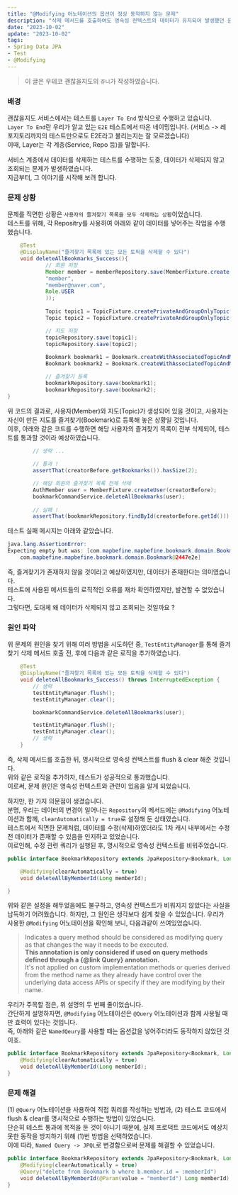 ```yaml
---
title: "@Modifying 어노테이션의 옵션이 정상 동작하지 않는 문제"
description: "삭제 메서드를 호출하여도 영속성 컨텍스트의 데이터가 유지되어 발생했던 문제 해결 과정을 정리해보았습니다."
date: "2023-10-02"
update: "2023-10-02"
tags:
- Spring Data JPA
- Test
- @Modifying
---
```


> 이 글은 우테코 괜찮을지도의 `쥬니`가 작성하였습니다.

### 배경

괜찮을지도 서비스에서는 테스트를 `Layer To End` 방식으로 수행하고 있습니다.<br>
`Layer To End`란 우리가 알고 있는 `E2E` 테스트에서 따온 네이밍입니다. (서비스 -> 레포지토리까지의 테스트만으로도 E2E라고 불리는지는 잘 모르겠습니다)
<br> 이때, Layer는 각 계층(Service, Repo 등)을 말합니다.

서비스 계층에서 데이터를 삭제하는 테스트를 수행하는 도중, 데이터가 삭제되지 않고 조회되는 문제가 발생하였습니다.
<br> 지금부터, 그 이야기를 시작해 보려 합니다.

### 문제 상황

문제를 직면한 상황은 `사용자의 즐겨찾기 목록을 모두 삭제하는 상황`이었습니다.
<br> 테스트를 위해, 각 Repositry를 사용하여 아래와 같이 데이터를 넣어주는 작업을 수행했습니다.
```java
    @Test
    @DisplayName("즐겨찾기 목록에 있는 모든 토픽을 삭제할 수 있다")
    void deleteAllBookmarks_Success(){
            // 회원 저장
            Member member = memberRepository.save(MemberFixture.create(
            "member",
            "member@naver.com",
            Role.USER
            ));
            
            Topic topic1 = TopicFixture.createPrivateAndGroupOnlyTopic(member);
            Topic topic2 = TopicFixture.createPrivateAndGroupOnlyTopic(member);

            // 지도 저장
            topicRepository.save(topic1);
            topicRepository.save(topic2);
            
            Bookmark bookmark1 = Bookmark.createWithAssociatedTopicAndMember(topic1, member);
            Bookmark bookmark2 = Bookmark.createWithAssociatedTopicAndMember(topic2, member);

            // 즐겨찾기 등록
            bookmarkRepository.save(bookmark1);
            bookmarkRepository.save(bookmark2);
}
```
위 코드의 결과로, 사용자(Member)와 지도(Topic)가 생성되어 있을 것이고, 사용자는 자신이 만든 지도를 즐겨찾기(Bookmark)로 등록해 놓은 상황일 것입니다.
<br> 이후, 아래와 같은 코드를 수행하면 해당 사용자의 즐겨찾기 목록이 전부 삭제되어, 테스트를 통과할 것이라 예상하였습니다.
```java
        // 생략 ...
        
        // 통과 !
        assertThat(creatorBefore.getBookmarks()).hasSize(2);

        // 해당 회원의 즐겨찾기 목록 전체 삭제
        AuthMember user = MemberFixture.createUser(creatorBefore);
        bookmarkCommandService.deleteAllBookmarks(user);
        
        // 실패 !
        assertThat(bookmarkRepository.findById(creatorBefore.getId())).isEmpty();
```
테스트 실패 메시지는 아래와 같았습니다.
```java
java.lang.AssertionError: 
Expecting empty but was: [com.mapbefine.mapbefine.bookmark.domain.Bookmark@23504729,
    com.mapbefine.mapbefine.bookmark.domain.Bookmark@2447e2e]
```
즉, 즐겨찾기가 존재하지 않을 것이라고 예상하였지만, 데이터가 존재한다는 의미였습니다.
<br> 테스트에 사용된 메서드들의 로직적인 오류를 재차 확인하였지만, 발견할 수 없었습니다.
<br> 그렇다면, 도대체 왜 데이터가 삭제되지 않고 조회되는 것일까요 ?


### 원인 파악

위 문제의 원인을 찾기 위해 여러 방법을 시도하던 중, `TestEntityManager`를 통해 즐겨찾기 삭제 메서드 호출 전, 후에 다음과 같은 로직을 추가하였습니다.
```java
    @Test
    @DisplayName("즐겨찾기 목록에 있는 모든 토픽을 삭제할 수 있다")
    void deleteAllBookmarks_Success() throws InterruptedException {
        // 생략
        testEntityManager.flush();
        testEntityManager.clear();

        bookmarkCommandService.deleteAllBookmarks(user);

        testEntityManager.flush();
        testEntityManager.clear();
        // 생략
    }
```
즉, 삭제 메서드를 호출한 뒤, 명시적으로 영속성 컨텍스트를 flush & clear 해준 것입니다.
<br> 위와 같은 로직을 추가하자, 테스트가 성공적으로 통과했습니다.
<br> 이로써, 문제 원인은 영속성 컨텍스트와 관련이 있음을 알게 되었습니다.

하지만, 한 가지 의문점이 생겼습니다.
<br> 분명, 우리는 데이터의 변경이 일어나는 `Repository`의 메서드에는 `@Modifying` 어노테이션과 함께, `clearAutomatically = true`로 설정해 둔 상태였습니다.
<br> 테스트에서 직면한 문제처럼, 데이터를 수정(삭제)하였더라도 1차 캐시 내부에서는 수정 전 데이터가 존재할 수 있음을 인지하고 있었습니다.
<br> 이로인해, 수정 관련 쿼리가 실행된 후, 명시적으로 영속성 컨텍스트를 비워주었습니다.
```java
public interface BookmarkRepository extends JpaRepository<Bookmark, Long> {

    @Modifying(clearAutomatically = true)
    void deleteAllByMemberId(Long memberId);

}
```

위와 같은 설정을 해두었음에도 불구하고, 영속성 컨텍스트가 비워지지 않았다는 사실을 납득하기 어려웠습니다.
하지만, 그 원인은 생각보다 쉽게 찾을 수 있었습니다.
우리가 사용한 `@Modifying` 어노테이션을 확인해 보니, 다음과같이 쓰여있었습니다.
> Indicates a query method should be considered as modifying query as that changes the way it needs to be executed. <br>
> **This annotation is only considered if used on query methods defined through a {@link Query} annotation.**<br> It's not 
> applied on custom implementation methods or queries derived from the method name as they already have control over 
> the underlying data access APIs or specify if they are modifying by their name.

우리가 주목할 점은, 위 설명의 두 번째 줄이었습니다.
<br> 간단하게 설명하자면, `@Modifying` 어노테이션은 `@Query` 어노테이션과 함께 사용될 때만 효력이 있다는 것입니다.
<br> 즉, 아래와 같은 `NamedQeury`를 사용할 때는 옵션값을 넣어주더라도 동작하지 않았던 것이죠.
```java
public interface BookmarkRepository extends JpaRepository<Bookmark, Long> {
    @Modifying(clearAutomatically = true)
    void deleteAllByMemberId(Long memberId);
}
```

### 문제 해결

(1) `@Query` 어노테이션을 사용하여 직접 쿼리를 작성하는 방법과, (2) 테스트 코드에서 flush & clear를 명시적으로 수행하는 방법이 있었습니다.
<br> 단순히 테스트 통과에 목적을 둔 것이 아니기 때문에, 실제 프로덕트 코드에서도 예상치 못한 동작을 방지하기 위해 (1)번 방법을 선택하였습니다.
<br> 이에 따라, `Named Query -> JPQL`로 변경함으로써 문제를 해결할 수 있었습니다.
```java
public interface BookmarkRepository extends JpaRepository<Bookmark, Long> {
    @Modifying(clearAutomatically = true)
    @Query("delete from Bookmark b where b.member.id = :memberId")
    void deleteAllByMemberId(@Param(value = "memberId") Long memberId);
}

```
